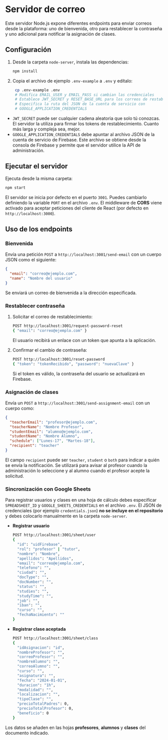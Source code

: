 # Servidor de correo

Este servidor Node.js expone diferentes endpoints para enviar correos desde la plataforma: uno de bienvenida, otro para restablecer la contraseña y uno adicional para notificar la asignación de clases.

## Configuración

1. Desde la carpeta `node-server`, instala las dependencias:
   ```bash
   npm install
   ```
2. Copia el archivo de ejemplo `.env-example` a `.env` y edítalo:
   ```bash
    cp .env-example .env
    # Modifica EMAIL_USER y EMAIL_PASS si cambian las credenciales
    # Establece JWT_SECRET y RESET_BASE_URL para los correos de restablecimiento
    # Especifica la ruta del JSON de la cuenta de servicio con
    # GOOGLE_APPLICATION_CREDENTIALS
    ```

  * `JWT_SECRET` puede ser cualquier cadena aleatoria que solo tú conozcas. El
    servidor la utiliza para firmar los tokens de restablecimiento. Cuanto más
    larga y compleja sea, mejor.
  * `GOOGLE_APPLICATION_CREDENTIALS` debe apuntar al archivo JSON de la cuenta
    de servicio de Firebase. Este archivo se obtiene desde la consola de
    Firebase y permite que el servidor utilice la API de administración.

## Ejecutar el servidor

Ejecuta desde la misma carpeta:

```bash
npm start
```

El servidor se inicia por defecto en el puerto `3001`. Puedes cambiarlo definiendo la variable `PORT` en el archivo `.env`.
El middleware de **CORS** viene activado para aceptar peticiones del cliente de React (por defecto en `http://localhost:3000`).

## Uso de los endpoints

### Bienvenida

Envía una petición `POST` a `http://localhost:3001/send-email` con un cuerpo JSON como el siguiente:

```json
{
  "email": "correo@ejemplo.com",
  "name": "Nombre del usuario"
}
```

Se enviará un correo de bienvenida a la dirección especificada.

### Restablecer contraseña

1. Solicitar el correo de restablecimiento:

   ```bash
   POST http://localhost:3001/request-password-reset
   { "email": "correo@ejemplo.com" }
   ```

   El usuario recibirá un enlace con un token que apunta a la aplicación.

2. Confirmar el cambio de contraseña:

   ```bash
   POST http://localhost:3001/reset-password
   { "token": "tokenRecibido", "password": "nuevaClave" }
   ```

   Si el token es válido, la contraseña del usuario se actualizará en Firebase.

### Asignación de clases

Envía un `POST` a `http://localhost:3001/send-assignment-email` con un cuerpo como:

```json
{
  "teacherEmail": "profesor@ejemplo.com",
  "teacherName": "Nombre Profesor",
  "studentEmail": "alumno@ejemplo.com",
  "studentName": "Nombre Alumno",
  "schedule": ["Lunes-17", "Martes-18"],
  "recipient": "teacher"
}
```

El campo `recipient` puede ser `teacher`, `student` o `both` para indicar a quién se envía la notificación.
Se utilizará para avisar al profesor cuando la administración lo seleccione y al alumno cuando el profesor acepte la solicitud.

### Sincronización con Google Sheets

Para registrar usuarios y clases en una hoja de cálculo debes especificar
`SPREADSHEET_ID` y `GOOGLE_SHEETS_CREDENTIALS` en el archivo `.env`. El JSON de
credenciales (por ejemplo `credentials.json`) **no se incluye en el repositorio**
y debes colocarlo manualmente en la carpeta `node-server`.

* **Registrar usuario**

  ```bash
  POST http://localhost:3001/sheet/user
  {
    "id": "uidFirebase",
    "rol": "profesor" | "tutor",
    "nombre": "Nombre",
    "apellidos": "Apellidos",
    "email": "correo@ejemplo.com",
    "telefono": "",
    "ciudad": "",
    "docType": "",
    "docNumber": "",
    "status": "",
    "studies": "",
    "studyTime": "",
    "job": "",
    "iban": "",
    "curso": "",
    "fechaNacimiento": ""
  }
  ```

* **Registrar clase aceptada**

  ```bash
  POST http://localhost:3001/sheet/class
  {
    "idAsignacion": "id",
    "nombreProfesor": "",
    "correoProfesor": "",
    "nombreAlumno": "",
    "correoAlumno": "",
    "curso": "",
    "asignatura": "",
    "fecha": "2024-01-01",
    "duracion": "1h",
    "modalidad": "",
    "localizacion": "",
    "tipoClase": "",
    "precioTotalPadres": 0,
    "precioTotalProfesor": 0,
    "beneficio": 0
  }
  ```

Los datos se añaden en las hojas **profesores**, **alumnos** y **clases** del
documento indicado.
